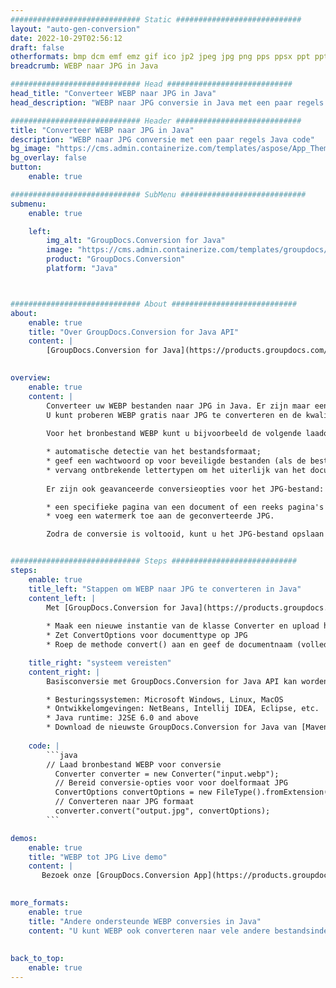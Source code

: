 ```yaml
---
############################# Static ############################
layout: "auto-gen-conversion"
date: 2022-10-29T02:56:12
draft: false
otherformats: bmp dcm emf emz gif ico jp2 jpeg jpg png pps ppsx ppt pptx psb psd svg svgz tga tif tiff webp wmf wmz
breadcrumb: WEBP naar JPG in Java

############################# Head ############################
head_title: "Converteer WEBP naar JPG in Java"
head_description: "WEBP naar JPG conversie in Java met een paar regels code. Converteer meer dan 160 bestandsindelingen met de GroupDocs-documentconversie-API voor Java"

############################# Header ############################
title: "Converteer WEBP naar JPG in Java"
description: "WEBP naar JPG conversie met een paar regels Java code"
bg_image: "https://cms.admin.containerize.com/templates/aspose/App_Themes/V3/images/bg/header1.png"
bg_overlay: false
button:
    enable: true

############################# SubMenu ############################
submenu:
    enable: true

    left:
        img_alt: "GroupDocs.Conversion for Java"
        image: "https://cms.admin.containerize.com/templates/groupdocs/images/product-logos/90x90-noborder/groupdocs-conversion-java.png"
        product: "GroupDocs.Conversion"
        platform: "Java"



############################# About ############################
about:
    enable: true
    title: "Over GroupDocs.Conversion for Java API"
    content: |
        [GroupDocs.Conversion for Java](https://products.groupdocs.com/conversion/java/) is een geavanceerde conversie-API voor bestandsindelingen voor het converteren tussen populaire afbeeldings- en documentindelingen zoals Microsoft Office, OpenDocument, PDF, HTML, e-mail, CAD. en nog veel meer met slechts een paar regels code. De native API detecteert automatisch de formaten van de originele documenten en biedt veel opties voor het aanpassen van de geconverteerde documenten. Naast de functie om informatie uit een document te extraheren, ondersteunt het standaard ook het cachen van de conversieresultaten naar de lokale schijf. Elk type cacheopslag kan echter worden ondersteund door de juiste interfaces te implementeren - Amazon S3, Dropbox, Google Drive, Windows Azure, Reddis of andere.
    

overview:
    enable: true
    content: |
        Converteer uw WEBP bestanden naar JPG in Java. Er zijn maar een paar regels Java code nodig op elk platform naar keuze, zoals Windows, Linux, macOS.
        U kunt proberen WEBP gratis naar JPG te converteren en de kwaliteit van de conversieresultaten te evalueren. Naast eenvoudige scripts voor bestandsconversie, kunt u meer geavanceerde opties proberen voor het laden van het WEBP-bronbestand en het opslaan van de JPG-uitvoer. 
        
        Voor het bronbestand WEBP kunt u bijvoorbeeld de volgende laadopties gebruiken:

        * automatische detectie van het bestandsformaat;
        * geef een wachtwoord op voor beveiligde bestanden (als de bestandsindeling dit ondersteunt);
        * vervang ontbrekende lettertypen om het uiterlijk van het document te behouden.
        
        Er zijn ook geavanceerde conversieopties voor het JPG-bestand:

        * een specifieke pagina van een document of een reeks pagina's converteren;
        * voeg een watermerk toe aan de geconverteerde JPG.

        Zodra de conversie is voltooid, kunt u het JPG-bestand opslaan in uw lokale bestandspad of in opslag van derden, zoals FTP, Amazon S3, Google Drive, Dropbox enz. Let op - om WEBP te converteren tot JPG, hoeft u geen extra software te installeren, zoals MS Office, Open Office, Adobe Acrobat Reader etc.


############################# Steps ############################
steps:
    enable: true
    title_left: "Stappen om WEBP naar JPG te converteren in Java"
    content_left: |
        Met [GroupDocs.Conversion for Java](https://products.groupdocs.com/conversion/java/) kunnen ontwikkelaars het WEBP-bestand eenvoudig converteren naar JPG met een paar regels code.
        
        * Maak een nieuwe instantie van de klasse Converter en upload het bestand WEBP met het volledige pad
        * Zet ConvertOptions voor documenttype op JPG
        * Roep de methode convert() aan en geef de documentnaam (volledig pad) en formaat (JPG) door als parameter

    title_right: "systeem vereisten"
    content_right: |
        Basisconversie met GroupDocs.Conversion for Java API kan worden gedaan met slechts een paar regels code. Onze API's worden ondersteund op alle belangrijke platforms en besturingssystemen. Voordat u de onderstaande code uitvoert, moet u ervoor zorgen dat de volgende vereisten op uw systeem zijn geïnstalleerd.

        * Besturingssystemen: Microsoft Windows, Linux, MacOS
        * Ontwikkelomgevingen: NetBeans, Intellij IDEA, Eclipse, etc.
        * Java runtime: J2SE 6.0 and above
        * Download de nieuwste GroupDocs.Conversion for Java van [Maven](https://repository.groupdocs.com/webapp/#/artifacts/browse/tree/General/repo/com/groupdocs/groupdocs-conversion)
         
    code: |
        ```java    
        // Laad bronbestand WEBP voor conversie
          Converter converter = new Converter("input.webp");
          // Bereid conversie-opties voor voor doelformaat JPG
          ConvertOptions convertOptions = new FileType().fromExtension("jpg").getConvertOptions();
          // Converteren naar JPG formaat
          converter.convert("output.jpg", convertOptions);
        ```

demos:
    enable: true
    title: "WEBP tot JPG Live demo"
    content: |
       Bezoek onze [GroupDocs.Conversion App](https://products.groupdocs.app/conversion/family) website en probeer WEBP naar JPG conversie nu. De gratis demo heeft de volgende voordelen:
          

more_formats:
    enable: true
    title: "Andere ondersteunde WEBP conversies in Java"
    content: "U kunt WEBP ook converteren naar vele andere bestandsindelingen. Zie de lijst hieronder."
       
       
back_to_top:
    enable: true
---
```

